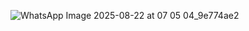 ![WhatsApp Image 2025-08-22 at 07 05 04_9e774ae2](https://github.com/user-attachments/assets/17e54d74-732a-4621-996c-0f16fe155351)
